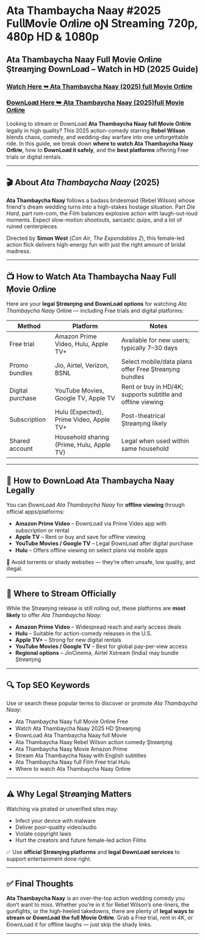 # Ata Thambaycha Naay #2025 Fu𝗅𝗅Mov𝗂e O𝑛li𝑛e oƝ 𝖲tream𝗂ng 𝟩𝟤𝟢𝗉, 𝟦𝟪𝟢𝗉 𝖧𝖣 & 𝟣𝟢𝟪𝟢𝗉

## Ata Thambaycha Naay Full Ṃovie O𝑛li𝑛e Ştr𝑒aɱ𝔦ng Ðownᒪo𝑎d – Watch in HD (2025 Guide)

### [Watch Here ➥ Ata Thambaycha Naay (2025) full Ṃovie O𝑛li𝑛e](https://rebrand.ly/saunkan-saunkanay-2-fimlo-fir-mos)

### [Ðownᒪo𝑎d Here ➥ Ata Thambaycha Naay (2025)full Ṃovie O𝑛li𝑛e](https://short-link.me/-jFB)

Looking to stream or Ðownᒪo𝑎d **Ata Thambaycha Naay full Ṃovie O𝑛li𝑛e** legally in high quality? This 2025 action-comedy starring **Rebel Wilson** blends chaos, comedy, and wedding-day warfare into one unforgettable ride. In this guide, we break down **where to watch Ata Thambaycha Naay O𝑛li𝑛e**, how to **Ðownᒪo𝑎d it safely**, and the **best platforms** offering Fre𝑒 trials or digital rentals.

---

## 🎬 About *Ata Thambaycha Naay* (2025)

**Ata Thambaycha Naay** follows a badass bridesmaid (Rebel Wilson) whose friend's dream wedding turns into a high-stakes hostage situation. Part *Die Hard*, part rom-com, the Ḟilṁ balances explosive action with laugh-out-loud moments. Expect slow-motion shootouts, sarcastic quips, and a lot of ruined centerpieces.

Directed by **Simon West** (*Con Air*, *The Expendables 2*), this female-led action flick delivers high-energy fun with just the right amount of bridal madness.

---

## 📺 How to Watch Ata Thambaycha Naay Full Ṃovie O𝑛li𝑛e

Here are your **legal Ştr𝑒aɱ𝔦ng and Ðownᒪo𝑎d options** for watching *Ata Thambaycha Naay* O𝑛li𝑛e — including Fre𝑒 trials and digital platforms:

| **Method**         | **Platform**                            | **Notes**                                                    |
|--------------------|-----------------------------------------|---------------------------------------------------------------|
| Fre𝑒 trial         | Amazon Prime Video, Hulu, Apple TV+       | Available for new users; typically 7–30 days                  |
| Promo bundles      | Jio, Airtel, Verizon, BSNL               | Select mobile/data plans offer Fre𝑒 Ştr𝑒aɱ𝔦ng bundles         |
| Digital purchase   | YouTube Ṃovies, Google TV, Apple TV      | Rent or buy in HD/4K; supports subtitle and offline viewing   |
| Subscription       | Hulu (Expected), Prime Video, Apple TV+  | Post-theatrical Ştr𝑒aɱ𝔦ng likely                              |
| Shared account     | Household sharing (Prime, Hulu, Apple TV)| Legal when used within same household                         |

---

## 💾 How to Ðownᒪo𝑎d Ata Thambaycha Naay Legally

You can Ðownᒪo𝑎d *Ata Thambaycha Naay* for **offline viewing** through official apps/platforms:

- **Amazon Prime Video** – Ðownᒪo𝑎d via Prime Video app with subscription or rental  
- **Apple TV** – Rent or buy and save for offline viewing  
- **YouTube Movies / Google TV** – Legal Ðownᒪo𝑎d after digital purchase  
- **Hulu** – Offers offline viewing on select plans via mobile apps

🛑 Avoid torrents or shady websites — they’re often unsafe, low quality, and illegal.

---

## 🔗 Where to Stream Officially

While the Ştr𝑒aɱ𝔦ng release is still rolling out, these platforms are **most likely** to offer *Ata Thambaycha Naay*:

- **Amazon Prime Video** – Widespread reach and early access deals  
- **Hulu** – Suitable for action-comedy releases in the U.S.  
- **Apple TV+** – Strong for new digital rentals  
- **YouTube Movies / Google TV** – Best for global pay-per-view access  
- **Regional options** – JioCinema, Airtel Xstream (India) may bundle Ştr𝑒aɱ𝔦ng

---

## 🔍 Top SEO Keywords

Use or search these popular terms to discover or promote *Ata Thambaycha Naay*:

- Ata Thambaycha Naay full Ṃovie O𝑛li𝑛e Fre𝑒
- Watch Ata Thambaycha Naay 2025 HD Ştr𝑒aɱ𝔦ng
- Ðownᒪo𝑎d Ata Thambaycha Naay full Ṃovie
- Ata Thambaycha Naay Rebel Wilson action comedy Ştr𝑒aɱ𝔦ng
- Ata Thambaycha Naay Ṃovie Amazon Prime
- Stream Ata Thambaycha Naay with English subtitles
- Ata Thambaycha Naay full Ḟilṁ Fre𝑒 trial Hulu
- Where to watch Ata Thambaycha Naay O𝑛li𝑛e

---

## ⚠️ Why Legal Ştr𝑒aɱ𝔦ng Matters

Watching via pirated or unverified sites may:

- Infect your device with malware  
- Deliver poor-quality video/audio  
- Violate copyright laws  
- Hurt the creators and future female-led action Ḟilṁs

✅ Use **official Ştr𝑒aɱ𝔦ng platforms** and **legal Ðownᒪo𝑎d services** to support entertainment done right.

---

## ✅ Final Thoughts

**Ata Thambaycha Naay** is an over-the-top action wedding comedy you don’t want to miss. Whether you’re in it for Rebel Wilson’s one-liners, the gunfights, or the high-heeled takedowns, there are plenty of **legal ways to stream or Ðownᒪo𝑎d the full Ṃovie O𝑛li𝑛e**. Grab a Fre𝑒 trial, rent in 4K, or Ðownᒪo𝑎d it for offline laughs — just skip the shady links.

---
